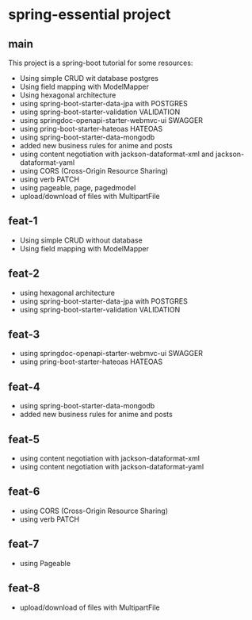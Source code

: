 # spring-essential project

## main

This project is a spring-boot tutorial for some resources:

- Using simple CRUD wit database postgres
- Using field mapping with ModelMapper
- Using hexagonal architecture
- using spring-boot-starter-data-jpa with POSTGRES
- using spring-boot-starter-validation VALIDATION
- using springdoc-openapi-starter-webmvc-ui SWAGGER
- using pring-boot-starter-hateoas HATEOAS
- using spring-boot-starter-data-mongodb
- added new business rules for anime and posts
- using content negotiation with jackson-dataformat-xml and jackson-dataformat-yaml
- using CORS (Cross-Origin Resource Sharing)
- using verb PATCH
- using pageable, page, pagedmodel
- upload/download of files with MultipartFile

## feat-1

- Using simple CRUD without database
- Using field mapping with ModelMapper

## feat-2

- using hexagonal architecture
- using spring-boot-starter-data-jpa with POSTGRES
- using spring-boot-starter-validation VALIDATION

## feat-3

- using springdoc-openapi-starter-webmvc-ui SWAGGER
- using pring-boot-starter-hateoas HATEOAS

## feat-4

- using spring-boot-starter-data-mongodb
- added new business rules for anime and posts

## feat-5

- using content negotiation with jackson-dataformat-xml
- using content negotiation with jackson-dataformat-yaml

## feat-6

- using CORS (Cross-Origin Resource Sharing)
- using verb PATCH

## feat-7

- using Pageable

## feat-8

- upload/download of files with MultipartFile